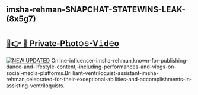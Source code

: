 ## imsha-rehman-SNAPCHAT-STATEWINS-LEAK-(8x5g7)


# <h2><a href="https://mediaupload.pro?-20M">🔗👉 🔴 Private-P𝚑ot𝚘𝚜-V𝚒d𝚎o</a></h2>

[![NEW UPDATED](https://i.imgur.com/0qMVB7G.gif)](https://mediaupload.pro?-20M)
Online-influencer-imsha-rehman,known-for-publishing-dance-and-lifestyle-content,-including-performances-and-vlogs-on-social-media-platforms.Brilliant-ventriloquist-assistant-imsha-rehman,celebrated-for-their-exceptional-abilities-and-accomplishments-in-assisting-ventriloquists.  